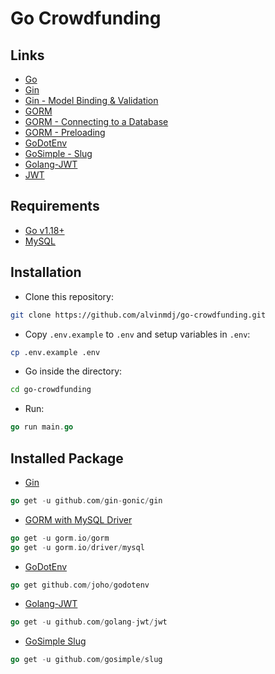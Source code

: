 # Go Crowdfunding

## Links

- [Go](https://go.dev/)
- [Gin](https://github.com/gin-gonic/gin)
- [Gin - Model Binding & Validation](https://gin-gonic.com/docs/examples/binding-and-validation/)
- [GORM](https://gorm.io/docs/)
- [GORM - Connecting to a Database](https://gorm.io/docs/connecting_to_the_database.html)
- [GORM - Preloading](https://gorm.io/docs/preload.html)
- [GoDotEnv](https://github.com/joho/godotenv)
- [GoSimple - Slug](https://github.com/gosimple/slug)
- [Golang-JWT](https://github.com/golang-jwt/jwt)
- [JWT](https://jwt.io/)

## Requirements

- [Go v1.18+](https://go.dev/)
- [MySQL](https://www.mysql.com/)

## Installation

- Clone this repository:

```sh
git clone https://github.com/alvinmdj/go-crowdfunding.git
```

- Copy ```.env.example``` to ```.env``` and setup variables in ```.env```:

```sh
cp .env.example .env
```

- Go inside the directory:

```sh
cd go-crowdfunding
```

- Run:

```go
go run main.go
```

## Installed Package

- [Gin](https://github.com/gin-gonic/gin)

```go
go get -u github.com/gin-gonic/gin
```

- [GORM with MySQL Driver](https://gorm.io/docs/)

```go
go get -u gorm.io/gorm
go get -u gorm.io/driver/mysql
```

- [GoDotEnv](https://github.com/joho/godotenv)

```go
go get github.com/joho/godotenv
```

- [Golang-JWT](https://github.com/golang-jwt/jwt)

```go
go get -u github.com/golang-jwt/jwt
```

- [GoSimple Slug](https://github.com/gosimple/slug)

```go
go get -u github.com/gosimple/slug
```
